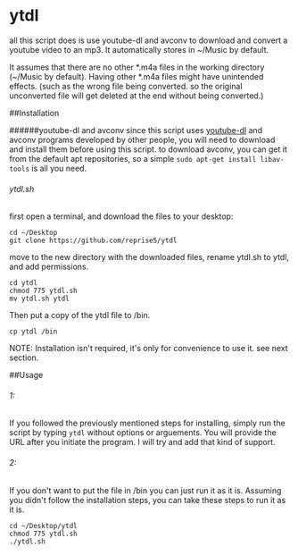 # ytdl

all this script does is use youtube-dl and avconv to download and convert a youtube video to an mp3.  It automatically stores in ~/Music by default. 

It assumes that there are no other *.m4a files in the working directory (~/Music by default).  Having other *.m4a files might have unintended effects. (such as the wrong file being converted. so the original unconverted file will get deleted at the end without being converted.)

##Installation

######youtube-dl and avconv
since this script uses [youtube-dl](https://github.com/rg3/youtube-dl) and avconv programs developed by other people, you will need to download and install them before using this script. to download avconv, you can get it from the default apt repositories, so a simple `sudo apt-get install libav-tools` is all you need.

###### ytdl.sh

first open a terminal, and download the files to your desktop:
```
cd ~/Desktop
git clone https://github.com/reprise5/ytdl 
```
move to the new directory with the downloaded files, rename ytdl.sh to ytdl, and add permissions.
```
cd ytdl
chmod 775 ytdl.sh
mv ytdl.sh ytdl
```
Then put a copy of the ytdl file to /bin.
```
cp ytdl /bin
```
NOTE: Installation isn't required, it's only for convenience to use it.  see next section.

##Usage
###### 1:
If you followed the previously mentioned steps for installing, simply run the script by typing `ytdl` without options or arguements.  You will provide the URL after you initiate the program.  I will try and add that kind of support.

###### 2:
If you don't want to put the file in /bin you can just run it as it is.
Assuming you didn't follow the installation steps, you can take these steps to run it as it is.
```
cd ~/Desktop/ytdl
chmod 775 ytdl.sh
./ytdl.sh
```







